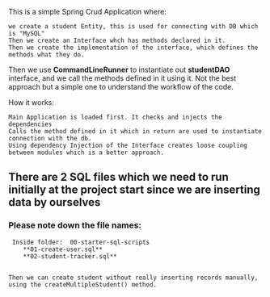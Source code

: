 This is a simple Spring Crud Application where:
  
    we create a student Entity, this is used for connecting with DB which is "MySQL"
    Then we create an Interface whch has methods declared in it. 
    Then we create the implementation of the interface, which defines the methods what they do.

Then we use **CommandLineRunner** to instantiate out **studentDAO** interface, and we call the methods defined in it using it. 
Not the best approach but a simple one to understand the workflow of the code. 

How it works:
    
    Main Application is loaded first. It checks and injects the dependencies
    Calls the method defined in it which in return are used to instantiate connection with the db.
    Using dependency Injection of the Interface creates loose coupling between modules which is a better approach.

## There are 2 SQL files which we need to run initially at the project start since we are inserting data by ourselves

### Please note down the file names:     
     Inside folder:  00-starter-sql-scripts
        **01-create-user.sql**
        **02-student-tracker.sql**
    

    Then we can create student without really inserting records manually, using the createMultipleStudent() method.  


  
